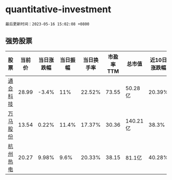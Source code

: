 # quantitative-investment

`最后更新时间：2023-05-16 15:02:08 +0800`

## 强势股票

|股票|当前价|当日涨跌幅|当日振幅|当日换手率|市盈率TTM|总市值|近10日涨跌幅|
|----|----|----|----|----|----|----|----|
|[通合科技](https://xueqiu.com/S/SZ300491)|28.99|-3.4%|11%|22.52%|73.55|50.28亿|20.39%|
|[万马股份](https://xueqiu.com/S/SZ002276)|13.54|0.22%|11.4%|17.37%|30.36|140.21亿|38.3%|
|[杭州热电](https://xueqiu.com/S/SH605011)|20.27|9.98%|9.6%|20.33%|38.15|81.1亿|40.28%|

